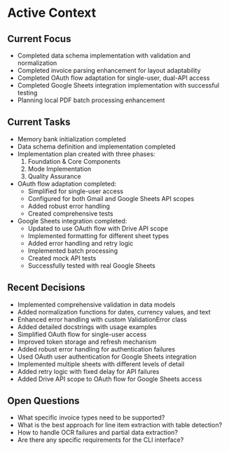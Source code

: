 # Active Context

## Current Focus
- Completed data schema implementation with validation and normalization
- Completed invoice parsing enhancement for layout adaptability
- Completed OAuth flow adaptation for single-user, dual-API access
- Completed Google Sheets integration implementation with successful testing
- Planning local PDF batch processing enhancement

## Current Tasks
- Memory bank initialization completed
- Data schema definition and implementation completed
- Implementation plan created with three phases:
  1. Foundation & Core Components
  2. Mode Implementation
  3. Quality Assurance
- OAuth flow adaptation completed:
  - Simplified for single-user access
  - Configured for both Gmail and Google Sheets API scopes
  - Added robust error handling
  - Created comprehensive tests
- Google Sheets integration completed:
  - Updated to use OAuth flow with Drive API scope
  - Implemented formatting for different sheet types
  - Added error handling and retry logic
  - Implemented batch processing
  - Created mock API tests
  - Successfully tested with real Google Sheets

## Recent Decisions
- Implemented comprehensive validation in data models
- Added normalization functions for dates, currency values, and text
- Enhanced error handling with custom ValidationError class
- Added detailed docstrings with usage examples
- Simplified OAuth flow for single-user access
- Improved token storage and refresh mechanism
- Added robust error handling for authentication failures
- Used OAuth user authentication for Google Sheets integration
- Implemented multiple sheets with different levels of detail
- Added retry logic with fixed delay for API failures
- Added Drive API scope to OAuth flow for Google Sheets access

## Open Questions
- What specific invoice types need to be supported?
- What is the best approach for line item extraction with table detection?
- How to handle OCR failures and partial data extraction?
- Are there any specific requirements for the CLI interface?
